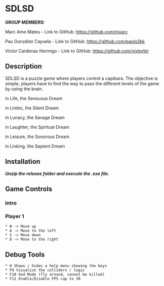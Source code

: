 # SDLSD

**GROUP MEMBERS:**

Marc Amo Mateu - Link to GitHub: https://github.com/mxarc

Pau González Cayuela - Link to GitHub: https://github.com/paolo2kk

Victor Cardenas Hormigo - Link to GitHub: https://github.com/vixtorbir

## Description

SDLSD is a puzzle game where players control a capibara. The objective is simple, players have to find the way to pass the different levels of the game by using the brain.

in Life, the Sensuous Dream

in Limbo, the Silent Dream

in Lunacy, the Savage Dream

in Laughter, the Spiritual Dream

in Leisure, the Sonorous Dream

in Linking, the Sapient Dream

## Installation


**_Unzip the release folder and execute the .exe file._**

## Game Controls
### Intro    
### Player 1
    * W -> Move up
    * A -> Move to the left
    * S -> Move down
    * D -> Move to the right
## Debug Tools
    * H Shows / hides a help menu showing the keys
    * F9 Visualize the colliders / logic
    * F10 God Mode (fly around, cannot be killed)
    * F11 Enable/Disable FPS cap to 30

    

    
